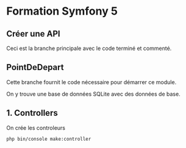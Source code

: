 # Formation Symfony 5

## Créer une API
Ceci est la branche principale avec le code terminé et commenté.

## PointDeDepart

Cette branche fournit le code nécessaire pour démarrer ce module.

On y trouve une base de données SQLite avec des données de base.


## 1. Controllers

On crée les controleurs

```
php bin/console make:controller
```
